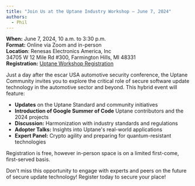 ```yaml
---
title: "Join Us at the Uptane Industry Workshop – June 7, 2024"
authors:
  - Phil
---
```


**When:** June 7, 2024, 10 a.m. to 3:30 p.m.\
**Format:** Online via Zoom and in-person\
**Location**: Renesas Electronics America, Inc\
    34705 W 12 Mile Rd #300, Farmington Hills, MI 48331\
**Registration:** [Uptane Workshop Registration](https://register.gotowebinar.com/register/168559968939730262)

Just a day after the escar USA automotive security conference, the Uptane Community invites you to explore the critical role of secure software update technology in the automotive sector and beyond. This hybrid event will feature:
* **Updates** on the Uptane Standard and community initiatives
* **Introduction of Google Summer of Code** Uptane contributors and the 2024 projects
* **Discussion:** Harmonization with industry standards and regulations
* **Adopter Talks:** Insights into Uptane's real-world applications
* **Expert Panel:** Crypto agility and preparing for quantum-resistant technologies

Registration is free, however in-person space is on a limited first-come, first-served basis.

Don't miss this opportunity to engage with experts and peers on the future of secure update technology! Register today to secure your place!


